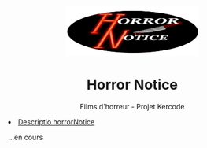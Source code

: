 <div align="center">
  <a href="#">
    <img src="public/images/logo.png" alt="Logo horrorNotice" width="270" height="100">
  </a>


  
  <h1 align="center">Horror Notice</h1>

  <p align="center">Films d'horreur - Projet Kercode</p>
</div>
 <li>
 <a href="#description">Descriptio horrorNotice</a>

...en cours
